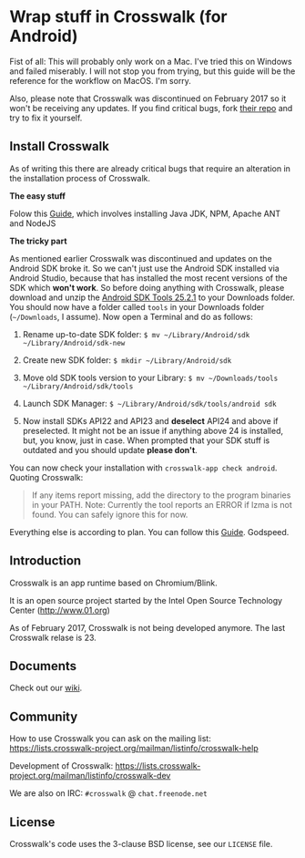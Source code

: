 # Wrap stuff in Crosswalk (for Android)

Fist of all: This will probably only work on a Mac. I've tried this on Windows and failed miserably. I will not stop you from trying, but this guide will be the reference for the workflow on MacOS. I'm sorry.

Also, please note that Crosswalk was discontinued on February 2017 so it won't be receiving any updates. If you find critical bugs, fork [their repo](https://github.com/crosswalk-project/crosswalk) and try to fix it yourself.

## Install Crosswalk

As of writing this there are already critical bugs that require an alteration in the installation process of Crosswalk.

**The easy stuff**

Folow this [Guide](https://crosswalk-project.org/documentation/android/system_setup.html#Crosswalk), which involves installing Java JDK, NPM, Apache ANT and NodeJS

**The tricky part**

As mentioned earlier Crosswalk was discontinued and updates on the Android SDK broke it. So we can't just use the Android SDK installed via Android Studio, because that has installed the most recent versions of the SDK which **won't work**.
So before doing anything with Crosswalk, please download and unzip the [Android SDK Tools 25.2.1](https://dl.google.com/android/repository/tools_r25.2.1-macosx.zip) to your Downloads folder. You should now have a folder called `tools` in your Downloads folder (`~/Downloads`, I assume).
Now open a Terminal and do as follows:

 1. Rename  up-to-date SDK folder:
 `$ mv ~/Library/Android/sdk ~/Library/Android/sdk-new`

 2. Create new SDK folder:
 `$ mkdir ~/Library/Android/sdk`

 3. Move old SDK tools version to your Library:
 `$ mv ~/Downloads/tools ~/Library/Android/sdk/tools`

 4. Launch SDK Manager:
 `$ ~/Library/Android/sdk/tools/android sdk`

 5. Now install SDKs API22 and API23 and **deselect** API24 and above if preselected. It might not be an issue if anything above 24 is installed, but, you know, just in case. When prompted that your SDK stuff is outdated and you should update **please don't**.

You can now check your installation with `crosswalk-app check android`. Quoting Crosswalk:

> If any items report missing, add the directory to the program binaries in your PATH. Note: Currently the tool reports an ERROR if lzma is not found. You can safely ignore this for now.

Everything else is according to plan. You can follow this [Guide](https://crosswalk-project.org/documentation/android/build_an_application.html). Godspeed.

## Introduction

Crosswalk is an app runtime based on Chromium/Blink.

It is an open source project started by the Intel Open Source Technology Center
(http://www.01.org)

As of February 2017, Crosswalk is not being developed anymore. The last Crosswalk relase is 23.

## Documents

Check out our [wiki](http://crosswalk-project.org/#wiki).

## Community

How to use Crosswalk you can ask on the mailing list: https://lists.crosswalk-project.org/mailman/listinfo/crosswalk-help

Development of Crosswalk: https://lists.crosswalk-project.org/mailman/listinfo/crosswalk-dev

We are also on IRC: `#crosswalk` @ `chat.freenode.net`

## License

Crosswalk's code uses the 3-clause BSD license, see our `LICENSE` file.
